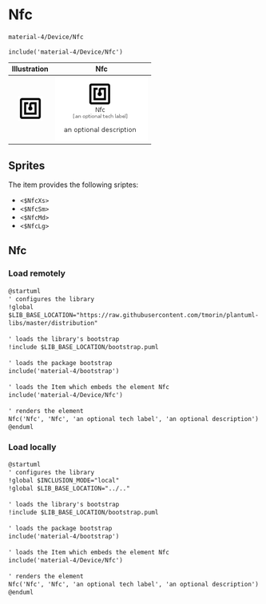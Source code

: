 # Nfc


```text
material-4/Device/Nfc
```

```text
include('material-4/Device/Nfc')
```



| Illustration | Nfc |
| :---: | :---: |
| ![illustration for Illustration](../../material-4/Device/Nfc.png) | ![illustration for Nfc](../../material-4/Device/Nfc.Local.png) |



## Sprites
The item provides the following sriptes:

- `<$NfcXs>`
- `<$NfcSm>`
- `<$NfcMd>`
- `<$NfcLg>`





## Nfc

### Load remotely
```plantuml
@startuml
' configures the library
!global $LIB_BASE_LOCATION="https://raw.githubusercontent.com/tmorin/plantuml-libs/master/distribution"

' loads the library's bootstrap
!include $LIB_BASE_LOCATION/bootstrap.puml

' loads the package bootstrap
include('material-4/bootstrap')

' loads the Item which embeds the element Nfc
include('material-4/Device/Nfc')

' renders the element
Nfc('Nfc', 'Nfc', 'an optional tech label', 'an optional description')
@enduml
```

### Load locally
```plantuml
@startuml
' configures the library
!global $INCLUSION_MODE="local"
!global $LIB_BASE_LOCATION="../.."

' loads the library's bootstrap
!include $LIB_BASE_LOCATION/bootstrap.puml

' loads the package bootstrap
include('material-4/bootstrap')

' loads the Item which embeds the element Nfc
include('material-4/Device/Nfc')

' renders the element
Nfc('Nfc', 'Nfc', 'an optional tech label', 'an optional description')
@enduml
```

